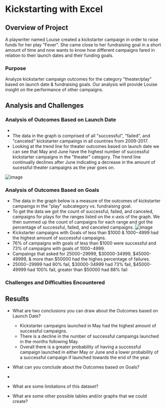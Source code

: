 # Kickstarting with Excel

## Overview of Project
A playwriter named Louise created a kickstarter campaign in order to raise funds for her play "Fever". She came close to her fundraising goal in a short amount of time and now wants to know how different campaigns fared in relation to their launch dates and their funding goals. 

### Purpose
Analyze kickstarter campaign outcomes for the category "theater/play" based on launch date & fundraising goals. Our analysis will provide Louise insight on the performance of other campaigns. 

## Analysis and Challenges

### Analysis of Outcomes Based on Launch Date
* 
* The data in the graph is comprised of all "successful", "failed", and "canceled" kickstarter campaings in all countries from 2009-2017. 
* Looking at the trend line for theater outcomes based on launch date we can see that May and June have the highest number of successful kickstarter campaigns in the "theater" category. The trend line continually declines after June indicating a decrease in the amount of sucessful theater campaigns as the year goes on.

![image](https://user-images.githubusercontent.com/67936161/87866858-669c6380-c93b-11ea-8138-39ecd261c39a.png)

### Analysis of Outcomes Based on Goals
* The data in the graph below is a measure of the outcomes of kickstarter campaings in the "play" subcategory vs. fundraising goal.
* To get the data we got the count of successful, failed, and canceled, campaigns for plays for the ranges listed on the x-axis of the graph. We then summed up the count of campaigns for each range and got the percentage of successful, failed, and canceled campaigns. 
![image](https://user-images.githubusercontent.com/67936161/87868278-175d2f80-c949-11ea-8413-ea50c53ec756.png)
* Kickstarter campaigns with Goals of less than $1000 & $1000-$4999 had the highest amount of successful campaigns. 
* 76% of campaigns with goals of less than $1000 were successful and 73% of campaigns with goals of $1000-$4999. 
* Campaings that asked for $25000-$29999, $30000-34999, $45000-49999, & more than $50000 had the highes percentage of failures.
* $25000-$29999 had 80% fail, $30000-34999 had 73% fail, $45000-49999 had 100% fail, greater than $50000 had 88% fail

### Challenges and Difficulties Encountered

## Results

- What are two conclusions you can draw about the Outcomes based on Launch Date?
  * Kickstarter campaigns launched in May had the highest amount of successful campaigns. 
  * There is a decline in the number of successful campaings launched in the months following May. 
  * Overall there is a greater probability of having a successful campaign launched in either May or June and a lower probability of a successful campaign if launched towards the end of the year.

- What can you conclude about the Outcomes based on Goals?
 * 

- What are some limitations of this dataset?

- What are some other possible tables and/or graphs that we could create?
